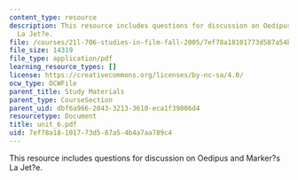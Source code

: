 ```yaml
---
content_type: resource
description: This resource includes questions for discussion on Oedipus and Marker?s
  La Jet?e.
file: /courses/21l-706-studies-in-film-fall-2005/7ef78a18101773d587a54b4a7aa789c4_unit_6.pdf
file_size: 14319
file_type: application/pdf
learning_resource_types: []
license: https://creativecommons.org/licenses/by-nc-sa/4.0/
ocw_type: OCWFile
parent_title: Study Materials
parent_type: CourseSection
parent_uid: dbf6a966-2043-3213-3610-eca1f39806d4
resourcetype: Document
title: unit_6.pdf
uid: 7ef78a18-1017-73d5-87a5-4b4a7aa789c4
---
```

This resource includes questions for discussion on Oedipus and Marker?s La Jet?e.